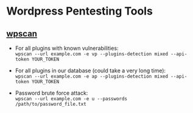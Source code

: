 # Wordpress Pentesting Tools

## [wpscan](https://wpscan.com/wordpress-security-scanner)

* For all plugins with known vulnerabilities:  
    ```wpscan --url example.com -e vp --plugins-detection mixed --api-token YOUR_TOKEN```

* For all plugins in our database (could take a very long time):  
    ```wpscan --url example.com -e ap --plugins-detection mixed --api-token YOUR_TOKEN```

* Password brute force attack:  
    ```wpscan --url example.com -e u --passwords /path/to/password_file.txt```
